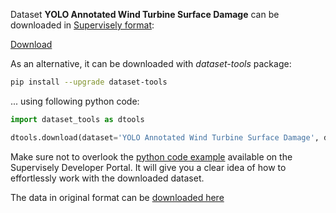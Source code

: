 Dataset **YOLO Annotated Wind Turbine Surface Damage** can be downloaded in [Supervisely format](https://developer.supervisely.com/api-references/supervisely-annotation-json-format):

 [Download](https://assets.supervisely.com/supervisely-supervisely-assets-public/teams_storage/G/I/7Z/wtfpMkNpS5njwQasacfVhsAc9Nq28m26cficbfW1Z4hf6JPMxbQIqRx3INW4fO1DNYt83cDHng98En16dSVeTcezGcR89Gga5fjrTV6aD8Eqq0Y7m0wydRU5LJtF.tar)

As an alternative, it can be downloaded with *dataset-tools* package:
``` bash
pip install --upgrade dataset-tools
```

... using following python code:
``` python
import dataset_tools as dtools

dtools.download(dataset='YOLO Annotated Wind Turbine Surface Damage', dst_dir='~/dataset-ninja/')
```
Make sure not to overlook the [python code example](https://developer.supervisely.com/getting-started/python-sdk-tutorials/iterate-over-a-local-project) available on the Supervisely Developer Portal. It will give you a clear idea of how to effortlessly work with the downloaded dataset.

The data in original format can be [downloaded here](https://www.kaggle.com/datasets/ajifoster3/yolo-annotated-wind-turbines-586x371/download?datasetVersionNumber=1)